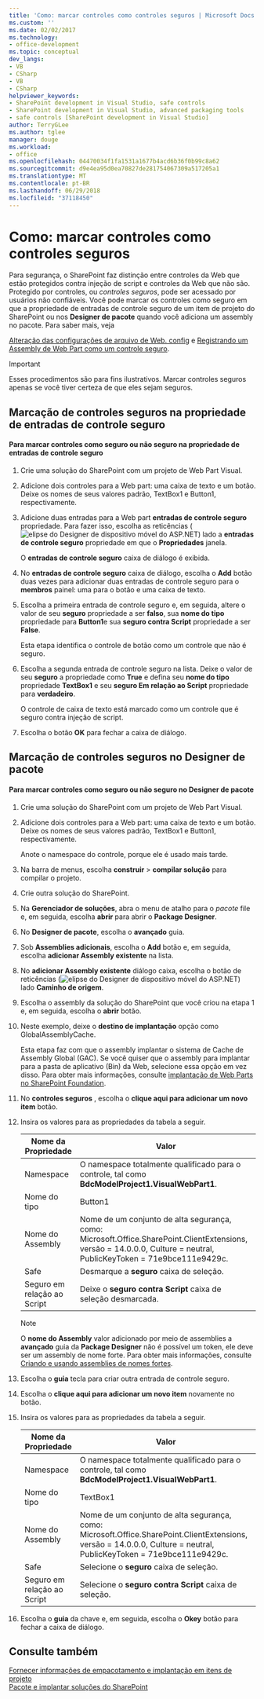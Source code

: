 ```yaml
---
title: 'Como: marcar controles como controles seguros | Microsoft Docs'
ms.custom: ''
ms.date: 02/02/2017
ms.technology:
- office-development
ms.topic: conceptual
dev_langs:
- VB
- CSharp
- VB
- CSharp
helpviewer_keywords:
- SharePoint development in Visual Studio, safe controls
- SharePoint development in Visual Studio, advanced packaging tools
- safe controls [SharePoint development in Visual Studio]
author: TerryGLee
ms.author: tglee
manager: douge
ms.workload:
- office
ms.openlocfilehash: 04470034f1fa1531a1677b4acd6b36f0b99c8a62
ms.sourcegitcommit: d9e4ea95d0ea70827de281754067309a517205a1
ms.translationtype: MT
ms.contentlocale: pt-BR
ms.lasthandoff: 06/29/2018
ms.locfileid: "37118450"
---
```

# <a name="how-to-mark-controls-as-safe-controls"></a>Como: marcar controles como controles seguros
  Para segurança, o SharePoint faz distinção entre controles da Web que estão protegidos contra injeção de script e controles da Web que não são. Protegido por controles, ou *controles seguros*, pode ser acessado por usuários não confiáveis. Você pode marcar os controles como seguro em que a propriedade de entradas de controle seguro de um item de projeto do SharePoint ou nos **Designer de pacote** quando você adiciona um assembly no pacote. Para saber mais, veja  
  
 [Alteração das configurações de arquivo de Web. config](http://go.microsoft.com/fwlink/?LinkId=178965) e [Registrando um Assembly de Web Part como um controle seguro](http://go.microsoft.com/fwlink/?LinkId=171013).  
  
> [!IMPORTANT]  
>  Esses procedimentos são para fins ilustrativos. Marcar controles seguros apenas se você tiver certeza de que eles sejam seguros.  
  
## <a name="marking-safe-controls-in-the-safe-control-entries-property"></a>Marcação de controles seguros na propriedade de entradas de controle seguro  
  
#### <a name="to-mark-controls-as-safe-or-unsafe-in-the-safe-control-entries-property"></a>Para marcar controles como seguro ou não seguro na propriedade de entradas de controle seguro
  
1.  Crie uma solução do SharePoint com um projeto de Web Part Visual.  
  
2.  Adicione dois controles para a Web part: uma caixa de texto e um botão. Deixe os nomes de seus valores padrão, TextBox1 e Button1, respectivamente.  
  
3.  Adicione duas entradas para a Web part **entradas de controle seguro** propriedade. Para fazer isso, escolha as reticências (![elipse do Designer de dispositivo móvel do ASP.NET](../sharepoint/media/mwellipsis.gif "elipse do Designer de dispositivo móvel do ASP.NET")) lado a **entradas de controle seguro** propriedade em que o  **Propriedades** janela.  
  
     O **entradas de controle seguro** caixa de diálogo é exibida.  
  
4.  No **entradas de controle seguro** caixa de diálogo, escolha o **Add** botão duas vezes para adicionar duas entradas de controle seguro para o **membros** painel: uma para o botão e uma caixa de texto.  
  
5.  Escolha a primeira entrada de controle seguro e, em seguida, altere o valor de seu **seguro** propriedade a ser **falso**, sua **nome do tipo** propriedade para **Button1**e sua **seguro contra Script** propriedade a ser **False**.  
  
     Esta etapa identifica o controle de botão como um controle que não é seguro.  
  
6.  Escolha a segunda entrada de controle seguro na lista. Deixe o valor de seu **seguro** a propriedade como **True** e defina seu **nome do tipo** propriedade **TextBox1** e seu **seguro Em relação ao Script** propriedade para **verdadeiro**.  
  
     O controle de caixa de texto está marcado como um controle que é seguro contra injeção de script.  
  
7.  Escolha o botão **OK** para fechar a caixa de diálogo.  
  
## <a name="marking-safe-controls-in-the-package-designer"></a>Marcação de controles seguros no Designer de pacote  
  
#### <a name="to-mark-controls-as-safe-or-unsafe-in-the-package-designer"></a>Para marcar controles como seguro ou não seguro no Designer de pacote
  
1.  Crie uma solução do SharePoint com um projeto de Web Part Visual.  
  
2.  Adicione dois controles para a Web part: uma caixa de texto e um botão. Deixe os nomes de seus valores padrão, TextBox1 e Button1, respectivamente.  
  
     Anote o namespace do controle, porque ele é usado mais tarde.  
  
3.  Na barra de menus, escolha **construir** > **compilar solução** para compilar o projeto.  
  
4.  Crie outra solução do SharePoint.  
  
5.  Na **Gerenciador de soluções**, abra o menu de atalho para o *pacote* file e, em seguida, escolha **abrir** para abrir o **Package Designer**.  
  
6.  No **Designer de pacote**, escolha o **avançado** guia.  
  
7.  Sob **Assemblies adicionais**, escolha o **Add** botão e, em seguida, escolha **adicionar Assembly existente** na lista.  
  
8.  No **adicionar Assembly existente** diálogo caixa, escolha o botão de reticências (![elipse do Designer de dispositivo móvel do ASP.NET](../sharepoint/media/mwellipsis.gif "elipse do Designer de dispositivo móvel do ASP.NET")) lado  **Caminho de origem**.  
  
9. Escolha o assembly da solução do SharePoint que você criou na etapa 1 e, em seguida, escolha o **abrir** botão.  
  
10. Neste exemplo, deixe o **destino de implantação** opção como GlobalAssemblyCache.  
  
     Esta etapa faz com que o assembly implantar o sistema de Cache de Assembly Global (GAC). Se você quiser que o assembly para implantar para a pasta de aplicativo (Bin) da Web, selecione essa opção em vez disso. Para obter mais informações, consulte [implantação de Web Parts no SharePoint Foundation](http://go.microsoft.com/fwlink/?LinkId=177509).  
  
11. No **controles seguros** , escolha o **clique aqui para adicionar um novo item** botão.  
  
12. Insira os valores para as propriedades da tabela a seguir.  
  
    |Nome da Propriedade|Valor|  
    |-------------------|-----------|  
    |Namespace|O namespace totalmente qualificado para o controle, tal como **BdcModelProject1.VisualWebPart1**.|  
    |Nome do tipo|Button1|  
    |Nome do Assembly|Nome de um conjunto de alta segurança, como: Microsoft.Office.SharePoint.ClientExtensions, versão = 14.0.0.0, Culture = neutral, PublicKeyToken = 71e9bce111e9429c.|  
    |Safe|Desmarque a **seguro** caixa de seleção.|  
    |Seguro em relação ao Script|Deixe o **seguro contra Script** caixa de seleção desmarcada.|  
  
    > [!NOTE]  
    >  O **nome do Assembly** valor adicionado por meio de assemblies a **avançado** guia da **Package Designer** não é possível um token, ele deve ser um assembly de nome forte. Para obter mais informações, consulte [Criando e usando assemblies de nomes fortes](http://go.microsoft.com/fwlink/?LinkId=177513).  
  
13. Escolha o **guia** tecla para criar outra entrada de controle seguro.  
  
14. Escolha o **clique aqui para adicionar um novo item** novamente no botão.  
  
15. Insira os valores para as propriedades da tabela a seguir.  
  
    |Nome da Propriedade|Valor|  
    |-------------------|-----------|  
    |Namespace|O namespace totalmente qualificado para o controle, tal como **BdcModelProject1.VisualWebPart1**.|  
    |Nome do tipo|TextBox1|  
    |Nome do Assembly|Nome de um conjunto de alta segurança, como: Microsoft.Office.SharePoint.ClientExtensions, versão = 14.0.0.0, Culture = neutral, PublicKeyToken = 71e9bce111e9429c.|  
    |Safe|Selecione o **seguro** caixa de seleção.|  
    |Seguro em relação ao Script|Selecione o **seguro contra Script** caixa de seleção.|  
  
16. Escolha o **guia** da chave e, em seguida, escolha o **Okey** botão para fechar a caixa de diálogo.  
  
## <a name="see-also"></a>Consulte também
 [Fornecer informações de empacotamento e implantação em itens de projeto](../sharepoint/providing-packaging-and-deployment-information-in-project-items.md)   
 [Pacote e implantar soluções do SharePoint](../sharepoint/packaging-and-deploying-sharepoint-solutions.md)  
  
